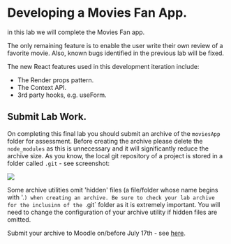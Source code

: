 # Developing a Movies Fan App.

in this lab we will complete the Movies Fan app. 

The only remaining feature is to enable the user write their own review of a favorite movie. Also, known bugs identified in the previous lab will be fixed. 

The new React features used in this development iteration include:

+ The Render props pattern.
+ The Context API.
+ 3rd party hooks, e.g. useForm.
 
## Submit Lab Work.

On completing this final lab you should submit an archive of the `moviesApp` folder for assessment.
Before creating the archive please delete the `node_modules` as this is unnecessary and it will significantly reduce the archive size. As you know, the local git repository of a project is stored in a folder called `.git` - see screenshot:

![][git]

Some archive utilities omit 'hidden' files (a file/folder whose name begins with '.`) when creating an archive. Be sure to check your lab archive for the inclusinn of the `.git` folder as it is extremely important. You will need to change the configuration of your archive utility if hidden files are omitted.

Submit your archive to Moodle on/before July 17th - see [here][moodle].

[git]: ./img/git.png
[moodle]: https://moodle.wit.ie/course/view.php?id=132121&section=8